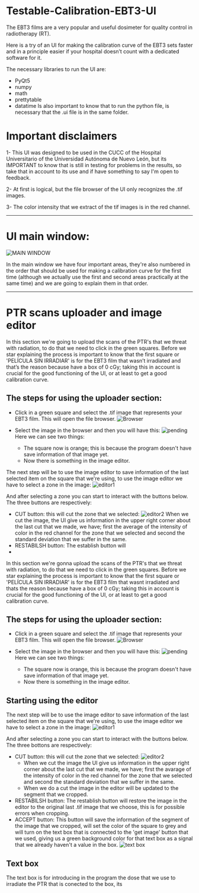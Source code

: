 # Testable-Calibration-EBT3-UI
The EBT3 films are a very popular and useful dosimeter for quality control in radiotherapy (RT).

Here is a try of an UI for making the calibration curve of the EBT3 sets faster and in a principle easier if your hospital doesn’t count with a dedicated software for it.

The necessary libraries to run the UI are:
- PyQt5
- numpy
- math
- prettytable
- datatime
Is also important to know that to run the python file, is necessary that the .ui file is in the same folder.

# Important disclaimers
1- This UI was designed to be used in the CUCC of the Hospital Universitario of the Universidad Autónoma de Nuevo León, but its IMPORTANT to know that is still in testing for problems in the results, so take that in account to its use and if have something to say I'm open to feedback.

2- At first is logical, but the file browser of the UI only recognizes the .tif images.

3- The color intensity that we extract of the tif images is in the red channel.

----

# UI main window:

![MAIN WINDOW](https://user-images.githubusercontent.com/125628193/222052124-6d2211f3-2156-475a-9e37-4d1fef57c916.png)

In the main window we have four important areas, they're also numbered in the order that should be used for making a calibration curve for the first time (although we actually use the first and second areas practically at the same time) and we are going to explain them in that order.

----

# PTR scans uploader and image editor 

In this section we're going to upload the scans of the PTR's that we threat with radiation, to do that we need to click in the green squares. Before we star explaining the process is important to know that the first square or 'PELÍCULA SIN IRRADIAR' is for the EBT3 film that wasn’t irradiated and that’s the reason because have a box of 0 cGy; taking this in account is crucial for the good functioning of the UI, or at least to get a good calibration curve.

## The steps for using the uploader section:
- Click in a green square and select the .tif image that represents your EBT3 film. This will open the file browser.
![Browser](https://user-images.githubusercontent.com/125628193/222057061-c888d189-e4c4-437a-a4ff-7b9c8998c6a0.png)

- Select the image in the browser and then you will have this:
![pending](https://user-images.githubusercontent.com/125628193/222057402-12a858ef-1722-49c2-9321-92301a7ce30e.png)
  Here we can see two things:
  * The square now is orange; this is because the program doesn't have save information of that image yet.
  * Now there is something in the image editor.

The next step will be to use the image editor to save information of the last selected item on the square that we're using, to use the image editor we have to select a zone in the image:
![editor1](https://user-images.githubusercontent.com/125628193/222059999-b41e4e44-ab03-4e07-8430-38a3ec1fe5d4.png)

And after selecting a zone you can start to interact with the buttons below. The three buttons are respectively:
* CUT button: this will cut the zone that we selected:
![editor2](https://user-images.githubusercontent.com/125628193/222061811-9783ec04-8318-4921-8c8b-4b20b5302b7c.png)
  When we cut the image, the UI give us information in the upper right corner about the last cut that we made, we have; first the average of the intensity of color in the red channel for the zone that we selected and second the standard deviation that we suffer in the same.
* RESTABILSH button: The establish button will 
*


In this section we're gonna upload the scans of the PTR's that we threat with radiation, to do that we need to click in the green squares. Before we star explaining the process is important to know that the first square or 'PELÍCULA SIN IRRADIAR' is for the EBT3 film that wasnt irradiated and thats the reason because have a box of 0 cGy; taking this in account is crucial for the good functioning of the UI, or at least to get a good calibration curve.

## The steps for using the uploader section:
- Click in a green square and select the .tif image that represents your EBT3 film. This will open the file browser.
![Browser](https://user-images.githubusercontent.com/125628193/222057061-c888d189-e4c4-437a-a4ff-7b9c8998c6a0.png)

- Select the image in the browser and then you will have this:
![pending](https://user-images.githubusercontent.com/125628193/222057402-12a858ef-1722-49c2-9321-92301a7ce30e.png)
  Here we can see two things:
  * The square now is orange, this is because the program doesn't have save information of that image yet.
  * Now there is something in the image editor.

## Starting using the editor
The next step will be to use the image editor to save information of the last selected item on the square that we're using, to use the image editor we have to select a zone in the image:
![editor1](https://user-images.githubusercontent.com/125628193/222059999-b41e4e44-ab03-4e07-8430-38a3ec1fe5d4.png)

And after selecting a zone you can start to interact with the buttons below. The three bottons are respectively:
* CUT button: this will cut the zone that we selected:
![editor2](https://user-images.githubusercontent.com/125628193/222061811-9783ec04-8318-4921-8c8b-4b20b5302b7c.png)
  - When we cut the image the UI give us information in the upper right corner about the last cut that we made, we have; first the avarage of the intensity of color in the red channel for the zone that we selected and second the standard deviation that we suffer in the same.
  - When we do a cut the image in the editor will be updated to the segment that we cropped.
* RESTABILSH button: The restablish button will restore the image in the editor to the original last .tif image that we choose, this is for possible errors when cropping.
* ACCEPT button: This button will save the information of the segment of the image that we cropped, will set the color of the square to grey and will turn on the text box that is connected to the 'get image' button that we used, giving us a green background color for that text box as a signal that we already haven't a value in the box.
![text box](https://user-images.githubusercontent.com/125628193/222066054-a43991bb-1d4f-410b-ad27-86502f824129.png)

## Text box
The text box is for introducing in the program the dose that we use to irradiate the PTR that is conected to the box, its 

